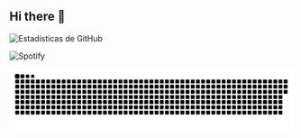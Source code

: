 ## Hi there 👋

<!--
**daviddiazdh/daviddiazdh** is a ✨ _special_ ✨ repository because its `README.md` (this file) appears on your GitHub profile.

Here are some ideas to get you started:

- 🔭 I’m currently working on ...
- 🌱 I’m currently learning ...
- 👯 I’m looking to collaborate on ...
- 🤔 I’m looking for help with ...
- 💬 Ask me about ...
- 📫 How to reach me: ...
- 😄 Pronouns: ...
- ⚡ Fun fact: ...
-->

![Estadísticas de GitHub](https://github-readme-stats.vercel.app/api?username=daviddiazdh&show_icons=true&theme=radical)

![Spotify](https://spotify-github-profile.vercel.app/api/view?uid=daviddiazdh&cover_image=true&theme=default&bar_color=53b14f&bar_color_cover=false)

![snake gif](https://github.com/daviddiazdh/daviddiazdh/blob/output/github-snake-dark.svg)
